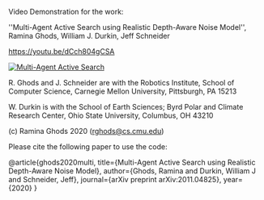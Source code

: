 Video Demonstration for the work:
 
''Multi-Agent Active Search using Realistic Depth-Aware Noise Model'',
Ramina Ghods, William J. Durkin, Jeff Schneider

https://youtu.be/dCch804gCSA 

[![Multi-Agent Active Search](http://i3.ytimg.com/vi/dCch804gCSA/maxresdefault.jpg)](https://www.youtube.com/watch?v=dCch804gCSA)

R. Ghods and J. Schneider are with the Robotics Institute, School of Computer Science, Carnegie Mellon University, Pittsburgh, PA 15213

W. Durkin is with the School of Earth Sciences; Byrd Polar and Climate Research Center, Ohio State University, Columbus, OH 43210


(c) Ramina Ghods 2020 (rghods@cs.cmu.edu)

Please cite the following paper to use the code:

@article{ghods2020multi,
  title={Multi-Agent Active Search using Realistic Depth-Aware Noise Model},
  author={Ghods, Ramina and Durkin, William J and Schneider, Jeff},
  journal={arXiv preprint arXiv:2011.04825},
  year={2020}
}




